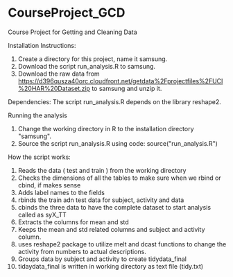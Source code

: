 CourseProject_GCD
=================

Course Project for Getting and Cleaning Data


Installation Instructions: 

1. Create a directory for this project, name it samsung.
2. Download the script run_analysis.R to samsung.
3. Download the raw data from https://d396qusza40orc.cloudfront.net/getdata%2Fprojectfiles%2FUCI%20HAR%20Dataset.zip to samsung and unzip it.


Dependencies: 
The script run_analysis.R depends on the library reshape2. 


Running the analysis

1. Change the working directory in R to the installation directory "samsung".
2. Source the script run_analysis.R using code: source("run_analysis.R")

How the script works:
1. Reads the data ( test and train ) from the working directory
2. Checks the dimensions of all the tables to make sure when we rbind or cbind, if makes sense
3. Adds label names to the fields
4. rbinds the train adn test data for subject, activity and data
5. cbinds the three data to have the complete dataset to start analysis called as syX_TT
6. Extracts the columns for mean and std
7. Keeps the mean and std related columns and subject and activity column.
8. uses reshape2 package to utilize melt and dcast functions to change the activity from numbers to actual descriptions.
9. Groups data by subject and activity to create tidydata_final
10. tidaydata_final is written in working directory as text file (tidy.txt)
